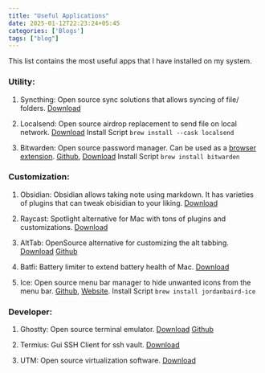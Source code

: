 ```yaml
---
title: "Useful Applications"
date: 2025-01-12T22:23:24+05:45
categories: ['Blogs']
tags: ["blog"] 
---
```


This list contains the most useful apps that I have installed on my system.

### Utility:

1. Syncthing: Open source sync solutions that allows syncing of file/ folders. [Download](https://syncthing.net/downloads/ "Download Syncthing")

2. Localsend: Open source airdrop replacement to send file on local network. [Download](https://localsend.org/download "Download Localsend") Install Script `brew install --cask localsend `

3. Bitwarden: Open source password manager. Can be used as a [browser extension](https://chromewebstore.google.com/detail/bitwarden-password-manage/nngceckbapebfimnlniiiahkandclblb "Download Chrome Extension of Bitwarden"). [Github](https://github.com/bitwarden/ "View Github of Bitwarden"), [Download](https://bitwarden.com/download/ "Download Bitwarden") 
Install Script `brew install bitwarden`

### Customization:

1. Obsidian: Obsidian allows taking note using markdown. It has varieties of plugins that can tweak obisidian to your liking. [Download](https://obsidian.md/download "Download Obisidan")

2. Raycast: Spotlight alternative for Mac with tons of plugins and customizations. [Download](https://www.raycast.com/ "Download Raycast")

3. AltTab: OpenSource alternative for customizing the alt tabbing. [Download](https://alt-tab-macos.netlify.app/ "Download AltTab") [Github](https://github.com/lwouis/alt-tab-macos "View Github of AltTab")

4. Batfi: Battery limiter to extend battery health of Mac. [Download](https://files.micropixels.software/batfi/BatFi-latest.zip "Download Batfi")

5. Ice: Open source menu bar manager to hide unwanted icons from the menu bar. [Github](https://github.com/jordanbaird/Ice "View Github of Ice"), [Website](https://icemenubar.app "View Site of Ice Menu Bar"). Install Script `brew install jordanbaird-ice`

### Developer:

1. Ghostty: Open source terminal emulator. [Download](https://ghostty.org/download "Download Ghostty") [Github](https://github.com/ghostty-org/ghostty "View Github of Ghostty")

2. Termius: Gui SSH Client for ssh vault. [Download](https://termius.com/download/macos "Download Termius")

3. UTM: Open source virtualization software. [Download](https://mac.getutm.app/ "Download UTM")